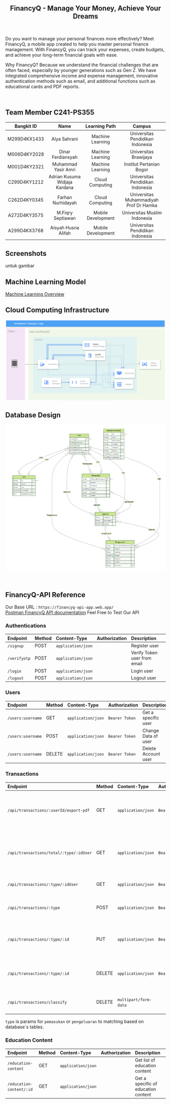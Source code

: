 <h2 align="center"> FinancyQ - Manage Your Money, Achieve Your Dreams </h2> 
<br>
<p>Do you want to manage your personal finances more effectively? Meet FinancyQ, a mobile app created to help you master personal finance management. With FinancyQ, you can track your expenses, create budgets, and achieve your long-term financial goals with ease.

Why FinancyQ? Because we understand the financial challenges that are often faced, especially by younger generations such as Gen Z. We have integrated comprehensive income and expense management, innovative authentication methods such as email, and additional functions such as educational cards and PDF reports.</p>
<br>

## Team Member C241-PS355
<div align="center">

| Bangkit ID |               Name               |   Learning Path    |                 Campus                   |
|:----------:|:--------------------------------:|:------------------:|:----------------------------------------:|
|M299D4KX1433| Alya Sahrani                     | Machine Learning   | Universitas Pendidikan Indonesia         |
|M006D4KY2028| Dinar Ferdiansyah                | Machine Learning   | Universitas Brawijaya                    |
|M001D4KY2321| Muhammad Yasir Amri              | Machine Learning   | Institut Pertanian Bogor                 |
|C299D4KY1212| Adrian Kusuma Widjaja Kardana    | Cloud Computing    | Universitas Pendidikan Indonesia         |
|C262D4KY0345| Farhan Nurhidayah                | Cloud Computing    | Universitas Muhammadiyah Prof Dr Hamka   |
|A272D4KY3575| M.Fiqry Septiawan                | Mobile Development | Universitas Muslim Indonesia             |
|A299D4KX3768| Aisyah Husna Alifah              | Mobile Development | Universitas Pendidikan Indonesia         |

</div>

## Screenshots

untuk gambar
<br>
## Machine Learning Model
[Machine Learning Overview](https://colab.research.google.com/drive/1Hg4-T_aGRaU3wlkQsK8aSfOYF-Gg9ESo?usp=sharing#scrollTo=NtYSbOo43ZMT)

## Cloud Computing Infrastructure
![Design Infra](https://github.com/Bijas48/FinancyQ-Capstone/blob/main/assets/FinancyQ-Architecture.PNG)

## Database Design
![Design database](https://github.com/Bijas48/FinancyQ-Capstone/blob/main/assets/ERD-FinancyQ.PNG)

<br/>

## FinancyQ-API Reference

Our Base URL : `https://financyq-api-app.web.app/`\
[Postman FinancyQ API documentation](https://documenter.getpostman.com/view/34627628/2sA3XLDitK)
Feel Free to Test Our API


### Authentications
|Endpoint              |Method  | Content-Type       | Authorization  | Description                                   |
|:---------------------|:-------| :------------------| :------------- | :---------------------------------------------|
| `/signup`            |POST    | `application/json` |                | Register user                                 |
| `/verifyotp`         |POST    | `application/json` |                | Verify Token user from email                  |
| `/login`             |POST    | `application/json` |                | Login user                                    |
| `/logout`            |POST    | `application/json` |                | Logout user                                   |

### Users
|Endpoint                |Method  | Content-Type       | Authorization  | Description                                   |
|:-----------------------|:-------| :------------------| :------------- | :---------------------------------------------|
| `/users:username`      |GET     | `application/json` | `Bearer Token` | Get a specific user                           |
| `/users:username`      |POST    | `application/json` | `Bearer Token` | Change Data of user                           |
| `/users:username`      |DELETE  | `application/json` | `Bearer Token` | Delete Account user                           |

### Transactions
|Endpoint                                   | Method   |  Content-Type         | Authorization  | Description                                                        |
|:------------------------------------------|:---------| :---------------------| :------------- | :------------------------------------------------------------------|
| `/api/transactions/:userId/export-pdf`    | GET      | `application/json`    | `Bearer Token` | Get Download a PDF of History Transaction a specific user          |
| `/api/transactions/total/:type/:idUser`   | GET      | `application/json`    | `Bearer Token` | Get Total/Sum of `Pemasukan` and `Pengeluaran` value of user       |
| `/api/transactions/:type/:idUser`         | GET      | `application/json`    | `Bearer Token` | Get History transaction of `type` user                             |
| `/api/transactions/:type`                 | POST     | `application/json`    | `Bearer Token` | Create a transaction of the specified `type` user                  |
| `/api/transactions/:type/:id`             | PUT      | `application/json`    | `Bearer Token` | Update a transaction of the specified `type` and `id` transaction  |
| `/api/transactions/:type/:id`             | DELETE   | `application/json`    | `Bearer Token` | Delete a transaction of the specified `type` and `id` transaction  |
| `/api/transactions/classify`              | DELETE   | `multipart/form-data` |                | Scanning Image using model ML                                      |

`type` is params for `pemasukan` or `pengeluaran` to matching based on database`s tables.


### Education Content
|Endpoint                 |Method  | Content-Type       | Authorization  | Description                                   |
|:------------------------|:-------| :------------------| :------------- | :---------------------------------------------|
| `/education-content`    |GET     | `application/json` |                | Get list of education content                 |
| `/education-content/:id`|GET     | `application/json` |                | Get a specific of education content           |

